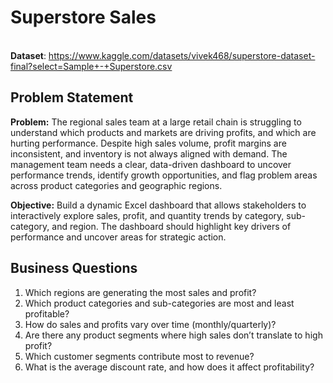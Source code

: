 # Superstore Sales
\
**Dataset**: https://www.kaggle.com/datasets/vivek468/superstore-dataset-final?select=Sample+-+Superstore.csv

## Problem Statement

**Problem:**
The regional sales team at a large retail chain is struggling to understand which products and markets are driving profits, and which are hurting performance. Despite high sales volume, profit margins are inconsistent, and inventory is not always aligned with demand. The management team needs a clear, data-driven dashboard to uncover performance trends, identify growth opportunities, and flag problem areas across product categories and geographic regions.

**Objective:**
Build a dynamic Excel dashboard that allows stakeholders to interactively explore sales, profit, and quantity trends by category, sub-category, and region. The dashboard should highlight key drivers of performance and uncover areas for strategic action.

## Business Questions
1.	Which regions are generating the most sales and profit?
2.	Which product categories and sub-categories are most and least profitable?
3.	How do sales and profits vary over time (monthly/quarterly)?
4.	Are there any product segments where high sales don’t translate to high profit?
5.	Which customer segments contribute most to revenue?
6.	What is the average discount rate, and how does it affect profitability?
